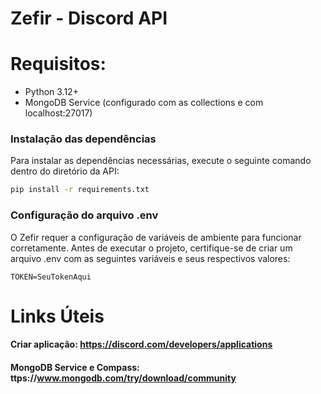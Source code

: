 # Zefir - Discord API

# Requisitos:
- Python 3.12+
- MongoDB Service (configurado com as collections e com localhost:27017)

### Instalação das dependências
Para instalar as dependências necessárias, execute o seguinte comando dentro do diretório da API:

```bash
pip install -r requirements.txt
```

### Configuração do arquivo .env
O Zefir requer a configuração de variáveis de ambiente para funcionar corretamente. Antes de executar o projeto, certifique-se de criar um arquivo .env com as seguintes variáveis e seus respectivos valores:

```env
TOKEN=SeuTokenAqui
```

# Links Úteis
#### Criar aplicação: https://discord.com/developers/applications
#### MongoDB Service e Compass: ttps://www.mongodb.com/try/download/community